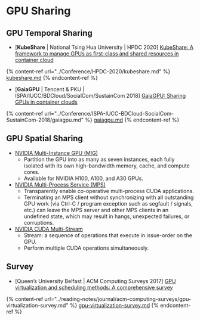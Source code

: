 # GPU Sharing

## GPU Temporal Sharing

* \[**KubeShare** | National Tsing Hua University | HPDC 2020] [KubeShare: A framework to manage GPUs as first-class and shared resources in container cloud](https://doi.org/10.1145/3369583.3392679)

{% content-ref url="../Conference/HPDC-2020/kubeshare.md" %}
[kubeshare.md](../Conference/HPDC-2020/kubeshare.md)
{% endcontent-ref %}

* \[**GaiaGPU** | Tencent & PKU | ISPA/IUCC/BDCloud/SocialCom/SustainCom 2018] [GaiaGPU: Sharing GPUs in container clouds](https://ieeexplore.ieee.org/document/8672318/)

{% content-ref url="../Conference/ISPA-IUCC-BDCloud-SocialCom-SustainCom-2018/gaiagpu.md" %}
[gaiagpu.md](../Conference/ISPA-IUCC-BDCloud-SocialCom-SustainCom-2018/gaiagpu.md)
{% endcontent-ref %}

## GPU Spatial Sharing

* [NVIDIA Multi-Instance GPU (MIG)](https://www.nvidia.com/en-us/technologies/multi-instance-gpu/)
  * Partition the GPU into as many as seven instances, each fully isolated with its own high-bandwidth memory, cache, and compute cores.
  * Available for NVIDIA H100, A100, and A30 GPUs.
* [NVIDIA Multi-Process Service (MPS)](https://docs.nvidia.com/deploy/mps/index.html)
  * Transparently enable co-operative multi-process CUDA applications.
  * Terminating an MPS client without synchronizing with all outstanding GPU work (via Ctrl-C / program exception such as segfault / signals, etc.) can leave the MPS server and other MPS clients in an undefined state, which may result in hangs, unexpected failures, or corruptions.
* [NVIDIA CUDA Multi-Stream](https://docs.nvidia.com/cuda/cuda-runtime-api/group\_\_CUDART\_\_STREAM.html)
  * Stream: a sequence of operations that execute in issue-order on the GPU.
  * Perform multiple CUDA operations simultaneously.

## Survey

* \[Queen’s University Belfast | ACM Computing Surveys 2017] [GPU virtualization and scheduling methods: A comprehensive survey](https://doi.org/10.1145/3068281)

{% content-ref url="../reading-notes/journal/acm-computing-surveys/gpu-virtualization-survey.md" %}
[gpu-virtualization-survey.md](../reading-notes/journal/acm-computing-surveys/gpu-virtualization-survey.md)
{% endcontent-ref %}
